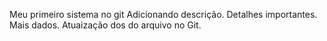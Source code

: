 Meu primeiro sistema no git
Adicionando descrição. Detalhes importantes.
Mais dados.
Atuaização dos do arquivo no Git.
